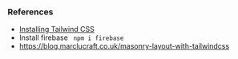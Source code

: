 ### References 
* <a href="https://devdojo.com/savio/set-up-tailwind-in-react-the-fastest-way">Installing Tailwind CSS</a>
* Install firebase ``` npm i firebase```
* https://blog.marclucraft.co.uk/masonry-layout-with-tailwindcss